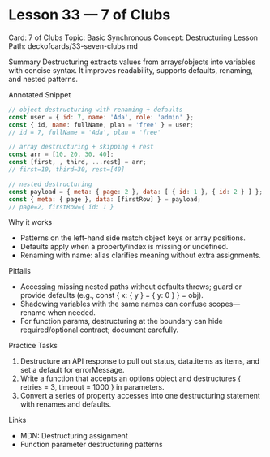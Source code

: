 # Lesson 33 — 7 of Clubs
Card: 7 of Clubs
Topic: Basic Synchronous
Concept: Destructuring
Lesson Path: deckofcards/33-seven-clubs.md

Summary
Destructuring extracts values from arrays/objects into variables with concise syntax. It improves readability, supports defaults, renaming, and nested patterns.

Annotated Snippet
```js
// object destructuring with renaming + defaults
const user = { id: 7, name: 'Ada', role: 'admin' };
const { id, name: fullName, plan = 'free' } = user;
// id = 7, fullName = 'Ada', plan = 'free'

// array destructuring + skipping + rest
const arr = [10, 20, 30, 40];
const [first, , third, ...rest] = arr;
// first=10, third=30, rest=[40]

// nested destructuring
const payload = { meta: { page: 2 }, data: [ { id: 1 }, { id: 2 } ] };
const { meta: { page }, data: [firstRow] } = payload;
// page=2, firstRow={ id: 1 }
```

Why it works
- Patterns on the left-hand side match object keys or array positions.
- Defaults apply when a property/index is missing or undefined.
- Renaming with name: alias clarifies meaning without extra assignments.

Pitfalls
- Accessing missing nested paths without defaults throws; guard or provide defaults (e.g., const { x: { y } = { y: 0 } } = obj).
- Shadowing variables with the same names can confuse scopes—rename when needed.
- For function params, destructuring at the boundary can hide required/optional contract; document carefully.

Practice Tasks
1) Destructure an API response to pull out status, data.items as items, and set a default for errorMessage.
2) Write a function that accepts an options object and destructures { retries = 3, timeout = 1000 } in parameters.
3) Convert a series of property accesses into one destructuring statement with renames and defaults.

Links
- MDN: Destructuring assignment
- Function parameter destructuring patterns